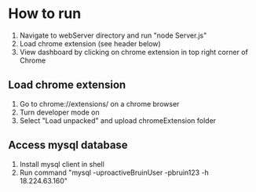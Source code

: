 # How to run

1. Navigate to webServer directory and run "node Server.js"
1. Load chrome extension (see header below)
1. View dashboard by clicking on chrome extension in top right corner of Chrome

## Load chrome extension

1. Go to chrome://extensions/ on a chrome browser
1. Turn developer mode on
1. Select "Load unpacked" and upload chromeExtension folder

## Access mysql database

1. Install mysql client in shell
1. Run command "mysql -uproactiveBruinUser -pbruin123 -h 18.224.63.160"